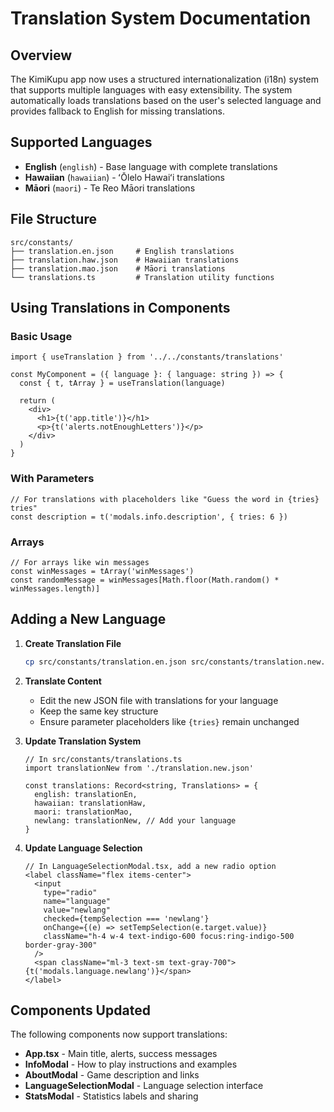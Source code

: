 # Translation System Documentation

## Overview

The KimiKupu app now uses a structured internationalization (i18n) system that supports multiple languages with easy extensibility. The system automatically loads translations based on the user's selected language and provides fallback to English for missing translations.

## Supported Languages

- **English** (`english`) - Base language with complete translations
- **Hawaiian** (`hawaiian`) - ʻŌlelo Hawaiʻi translations
- **Māori** (`maori`) - Te Reo Māori translations

## File Structure

```
src/constants/
├── translation.en.json     # English translations
├── translation.haw.json    # Hawaiian translations  
├── translation.mao.json    # Māori translations
└── translations.ts         # Translation utility functions
```

## Using Translations in Components

### Basic Usage

```tsx
import { useTranslation } from '../../constants/translations'

const MyComponent = ({ language }: { language: string }) => {
  const { t, tArray } = useTranslation(language)
  
  return (
    <div>
      <h1>{t('app.title')}</h1>
      <p>{t('alerts.notEnoughLetters')}</p>
    </div>
  )
}
```

### With Parameters

```tsx
// For translations with placeholders like "Guess the word in {tries} tries"
const description = t('modals.info.description', { tries: 6 })
```

### Arrays

```tsx
// For arrays like win messages
const winMessages = tArray('winMessages')
const randomMessage = winMessages[Math.floor(Math.random() * winMessages.length)]
```

## Adding a New Language

1. **Create Translation File**
   ```bash
   cp src/constants/translation.en.json src/constants/translation.new.json
   ```

2. **Translate Content**
   - Edit the new JSON file with translations for your language
   - Keep the same key structure
   - Ensure parameter placeholders like `{tries}` remain unchanged

3. **Update Translation System**
   ```tsx
   // In src/constants/translations.ts
   import translationNew from './translation.new.json'
   
   const translations: Record<string, Translations> = {
     english: translationEn,
     hawaiian: translationHaw,
     maori: translationMao,
     newlang: translationNew, // Add your language
   }
   ```

4. **Update Language Selection**
   ```tsx
   // In LanguageSelectionModal.tsx, add a new radio option
   <label className="flex items-center">
     <input
       type="radio"
       name="language"
       value="newlang"
       checked={tempSelection === 'newlang'}
       onChange={(e) => setTempSelection(e.target.value)}
       className="h-4 w-4 text-indigo-600 focus:ring-indigo-500 border-gray-300"
     />
     <span className="ml-3 text-sm text-gray-700">{t('modals.language.newlang')}</span>
   </label>
   ```

## Components Updated

The following components now support translations:

- **App.tsx** - Main title, alerts, success messages
- **InfoModal** - How to play instructions and examples  
- **AboutModal** - Game description and links
- **LanguageSelectionModal** - Language selection interface
- **StatsModal** - Statistics labels and sharing